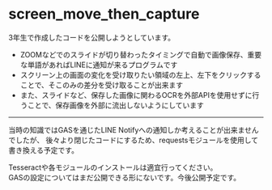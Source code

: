 # screen_move_then_capture

3年生で作成したコードを公開しようとしています。

- ZOOMなどでのスライドが切り替わったタイミングで自動で画像保存、重要な単語があればLINEに通知が来るプログラムです
- スクリーン上の画面の変化を受け取りたい領域の左上、左下をクリックすることで、そこのみの差分を受け取ることが出来ます
- また、スライドなど、保存した画像に関わるOCRを外部APIを使用せずに行うことで、保存画像を外部に流出しないようにしています

------------------------------------------------------------

当時の知識ではGASを通じたLINE Notifyへの通知しか考えることが出来ませんでしたが、
後々より閉じたコードにするため、requestsモジュールを使用して書き換える予定です。

Tesseractや各モジュールのインストールは適宜行ってください。  
GASの設定についてはまだ公開できる形にないです。今後公開予定です。
